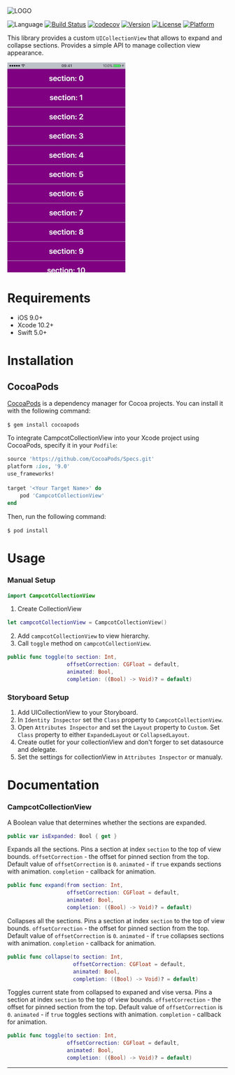 ![LOGO](https://github.com/touchlane/CampcotCollectionView/blob/master/Assets/logo.svg)

![Language](https://img.shields.io/badge/swift-5.0-orange.svg)
[![Build Status](https://travis-ci.org/touchlane/CampcotCollectionView.svg?branch=master)](https://travis-ci.org/touchlane/CampcotCollectionView)
[![codecov](https://codecov.io/gh/touchlane/CampcotCollectionView/branch/master/graph/badge.svg)](https://codecov.io/gh/touchlane/CampcotCollectionView)
[![Version](https://img.shields.io/cocoapods/v/CampcotCollectionView.svg?style=flat)](http://cocoapods.org/pods/CampcotCollectionView)
[![License](https://img.shields.io/cocoapods/l/CampcotCollectionView.svg?style=flat)](http://cocoapods.org/pods/CampcotCollectionView)
[![Platform](https://img.shields.io/cocoapods/p/CampcotCollectionView.svg?style=flat)](http://cocoapods.org/pods/CampcotCollectionView)

This library provides a custom `UICollectionView` that allows to expand and collapse sections. Provides a simple API to manage collection view appearance.

![CampcotCollectionView](Example/Assets/campcot.gif)

# Requirements

* iOS 9.0+
* Xcode 10.2+
* Swift 5.0+

# Installation

## CocoaPods

[CocoaPods](https://cocoapods.org) is a dependency manager for Cocoa projects. You can install it with the following command:

```$ gem install cocoapods```

To integrate CampcotCollectionView into your Xcode project using CocoaPods, specify it in your ```Podfile```:

```ruby
source 'https://github.com/CocoaPods/Specs.git'
platform :ios, '9.0'
use_frameworks!

target '<Your Target Name>' do
    pod 'CampcotCollectionView'
end
```

Then, run the following command:

```$ pod install```

# Usage

### Manual Setup

```swift
import CampcotCollectionView
```

1. Create CollectionView
```swift
let campcotCollectionView = CampcotCollectionView()
```
2. Add `campcotCollectionView` to view hierarchy.
3. Call `toggle` method on `campcotCollectionView`.
```swift
public func toggle(to section: Int,
                   offsetCorrection: CGFloat = default,
                   animated: Bool,
                   completion: ((Bool) -> Void)? = default)
```
### Storyboard Setup

1. Add UICollectionView to your Storyboard.
2. In `Identity Inspector` set the `Class` property to `CampcotCollectionView`.
3. Open `Attributes Inspector` and set the `Layout` property to `Custom`. Set `Class` property to either `ExpandedLayout` or `CollapsedLayout`.
4. Create outlet for your collectionView and don't forger to set datasource and delegate.
5. Set the settings for collectionView in  `Attributes Inspector` or manualy.

# Documentation

### CampcotCollectionView

A Boolean value that determines whether the sections are expanded.
```swift
public var isExpanded: Bool { get }
```

Expands all the sections. Pins a section at index `section` to the top of view bounds.
`offsetCorrection` - the offset for pinned section from the top. Default value of `offsetCorrection` is `0`.
`animated` - if `true` expands sections with animation.
`completion` - callback for animation.
```swift
public func expand(from section: Int,
                   offsetCorrection: CGFloat = default,
                   animated: Bool,
                   completion: ((Bool) -> Void)? = default)
```

Collapses all the sections. Pins a section at index `section` to the top of view bounds.
`offsetCorrection` - the offset for pinned section from the top. Default value of `offsetCorrection` is `0`.
`animated` - if `true` collapses sections with animation.
`completion` - callback for animation.
```swift
public func collapse(to section: Int,
                     offsetCorrection: CGFloat = default,
                     animated: Bool,
                     completion: ((Bool) -> Void)? = default)
```

Toggles current state from collapsed to expaned and vise versa. Pins a section at index `section` to the top of view bounds.
`offsetCorrection` - the offset for pinned section from the top. Default value of `offsetCorrection` is `0`.
`animated` - if `true` toggles sections with animation.
`completion` - callback for animation.
```swift
public func toggle(to section: Int,
                   offsetCorrection: CGFloat = default,
                   animated: Bool,
                   completion: ((Bool) -> Void)? = default)
```
___
